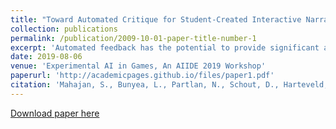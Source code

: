 ```yaml
---
title: "Toward Automated Critique for Student-Created Interactive Narrative Projects"
collection: publications
permalink: /publication/2009-10-01-paper-title-number-1
excerpt: 'Automated feedback has the potential to provide significant assistance to student game creators. Here, we present a system for generating automated, critique like feedback for students creating games in the StudyCrafter platform. We implemented a system that builds a personalized feedback report for students based on a templated format.'
date: 2019-08-06
venue: 'Experimental AI in Games, An AIIDE 2019 Workshop'
paperurl: 'http://academicpages.github.io/files/paper1.pdf'
citation: 'Mahajan, S., Bunyea, L., Partlan, N., Schout, D., Harteveld, C., Matuk, C., Althoff, W., Duke, T., Sutherland, S. and Smith, G., 2019, October. Toward Automated Critique for Student-Created Interactive Narrative Projects. In Proceedings of the... AAAI Conference on Artificial Intelligence.'
---
```


[Download paper here](EXAG_2019_paper_1520191105-66536-1di5jny.pdf)

